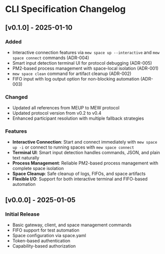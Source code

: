 # CLI Specification Changelog

## [v0.1.0] - 2025-01-10

### Added
- Interactive connection features via `mew space up --interactive` and `mew space connect` commands (ADR-004)
- Smart input detection terminal UI for protocol debugging (ADR-005)
- PM2-based process management with space-local isolation (ADR-001)
- `mew space clean` command for artifact cleanup (ADR-002)
- FIFO input with log output option for non-blocking automation (ADR-003)

### Changed
- Updated all references from MEUP to MEW protocol
- Updated protocol version from v0.2 to v0.4
- Enhanced participant resolution with multiple fallback strategies

### Features
- **Interactive Connection**: Start and connect immediately with `mew space up -i` or connect to running spaces with `mew space connect`
- **Terminal UI**: Smart input detection handles commands, JSON, and plain text naturally
- **Process Management**: Reliable PM2-based process management with complete space isolation
- **Space Cleanup**: Safe cleanup of logs, FIFOs, and space artifacts
- **Flexible I/O**: Support for both interactive terminal and FIFO-based automation

## [v0.0.0] - 2025-01-05

### Initial Release
- Basic gateway, client, and space management commands
- FIFO support for test automation
- Space configuration via space.yaml
- Token-based authentication
- Capability-based authorization